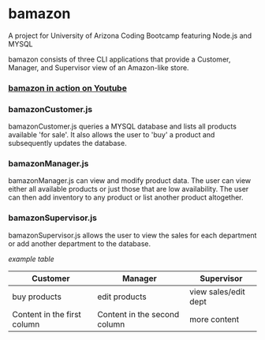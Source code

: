 # bamazon

A project for University of Arizona Coding Bootcamp featuring Node.js and MYSQL

bamazon consists of three CLI applications that provide a Customer, Manager, and Supervisor view of an Amazon-like 
store.

### [bamazon in action on Youtube](https://youtu.be/i47-i1prImk)


### bamazonCustomer.js

bamazonCustomer.js queries a MYSQL database and lists all products available 'for sale'.  It also allows the user to 'buy' 
a product and subsequently updates the database.

### bamazonManager.js

bamazonManager.js can view and modify product data.  The user can view either all available products or just those that 
are low availability.  The user can then add inventory to any product or list another product altogether.

### bamazonSupervisor.js

bamazonSupervisor.js allows the user to view the sales for each department or add another department to the database.


*example table*

Customer | Manager | Supervisor
---------|---------|-----------
buy products | edit products | view sales/edit dept
Content in the first column | Content in the second column | more content

